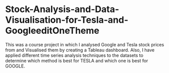 # Stock-Analysis-and-Data-Visualisation-for-Tesla-and-GoogleeditOneTheme
This was a course project in which I analysed Google and Tesla stock prices from and Visualised them by creating a Tableau dashboard. Also, I have applied different time series analysis techniques to the datasets to determine which method is best for TESLA and which one is best for GOOGLE.
